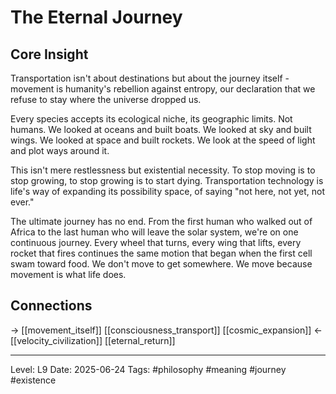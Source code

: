 # The Eternal Journey

## Core Insight
Transportation isn't about destinations but about the journey itself - movement is humanity's rebellion against entropy, our declaration that we refuse to stay where the universe dropped us.

Every species accepts its ecological niche, its geographic limits. Not humans. We looked at oceans and built boats. We looked at sky and built wings. We looked at space and built rockets. We look at the speed of light and plot ways around it.

This isn't mere restlessness but existential necessity. To stop moving is to stop growing, to stop growing is to start dying. Transportation technology is life's way of expanding its possibility space, of saying "not here, not yet, not ever."

The ultimate journey has no end. From the first human who walked out of Africa to the last human who will leave the solar system, we're on one continuous journey. Every wheel that turns, every wing that lifts, every rocket that fires continues the same motion that began when the first cell swam toward food. We don't move to get somewhere. We move because movement is what life does.

## Connections
→ [[movement_itself]] [[consciousness_transport]] [[cosmic_expansion]]
← [[velocity_civilization]] [[eternal_return]]

---
Level: L9
Date: 2025-06-24
Tags: #philosophy #meaning #journey #existence